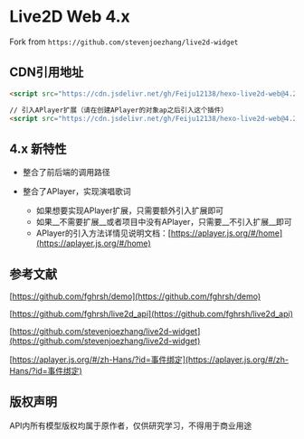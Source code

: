 
# Live2D Web 4.x

Fork from `https://github.com/stevenjoezhang/live2d-widget`

## CDN引用地址

``` html
<script src="https://cdn.jsdelivr.net/gh/Feiju12138/hexo-live2d-web@4.2/autoload.js"></script>

// 引入APlayer扩展（请在创建APlayer的对象ap之后引入这个插件）
<script src="https://cdn.jsdelivr.net/gh/Feiju12138/hexo-live2d-web@4.2/live2d-aplayer.js"></script>
```

## 4.x 新特性

- 整合了前后端的调用路径

- 整合了APlayer，实现演唱歌词
  - 如果想要实现APlayer扩展，只需要额外引入扩展即可
  - 如果__不需要扩展__或者项目中没有APlayer，只需要__不引入扩展__即可
  - APlayer的引入方法详情见说明文档：[https://aplayer.js.org/#/home](https://aplayer.js.org/#/home)

## 参考文献

[https://github.com/fghrsh/demo](https://github.com/fghrsh/demo)

[https://github.com/fghrsh/live2d_api](https://github.com/fghrsh/live2d_api)

[https://github.com/stevenjoezhang/live2d-widget](https://github.com/stevenjoezhang/live2d-widget)

[https://aplayer.js.org/#/zh-Hans/?id=事件绑定](https://aplayer.js.org/#/zh-Hans/?id=事件绑定)

## 版权声明

API内所有模型版权均属于原作者，仅供研究学习，不得用于商业用途

